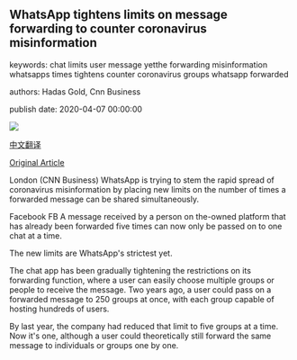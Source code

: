 ## WhatsApp tightens limits on message forwarding to counter coronavirus misinformation

keywords: chat limits user message yetthe forwarding misinformation whatsapps times tightens counter coronavirus groups whatsapp forwarded

authors: Hadas Gold, Cnn Business

publish date: 2020-04-07 00:00:00

![](https://cdn.cnn.com/cnnnext/dam/assets/200407115734-01-whatsapp-phone---stock-super-tease.jpg)

[中文翻译](WhatsApp%20tightens%20limits%20on%20message%20forwarding%20to%20counter%20coronavirus%20misinformation_zh.md)

[Original Article](https://edition.cnn.com/2020/04/07/tech/whatsapp-misinformation-forward-limit/index.html)

London (CNN Business) WhatsApp is trying to stem the rapid spread of coronavirus misinformation by placing new limits on the number of times a forwarded message can be shared simultaneously.

Facebook FB A message received by a person on the-owned platform that has already been forwarded five times can now only be passed on to one chat at a time.

The new limits are WhatsApp's strictest yet.

The chat app has been gradually tightening the restrictions on its forwarding function, where a user can easily choose multiple groups or people to receive the message. Two years ago, a user could pass on a forwarded message to 250 groups at once, with each group capable of hosting hundreds of users.

By last year, the company had reduced that limit to five groups at a time. Now it's one, although a user could theoretically still forward the same message to individuals or groups one by one.